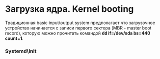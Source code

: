 # Загрузка ядра. Kernel booting

Традиционная basic input\output system предполагает что загрузочное устройство начинается с записи первого сектора (MBR - master boot record), которую можно прочитать командой **dd if=/dev/sda bs=440 count=1**. 

### Systemd\init